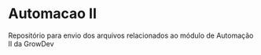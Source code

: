 # Automacao II
Repositório para envio dos arquivos relacionados ao módulo de Automação II da GrowDev
